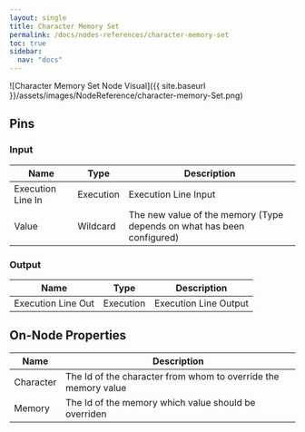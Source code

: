 ```yaml
---
layout: single
title: Character Memory Set
permalink: /docs/nodes-references/character-memory-set
toc: true
sidebar:
  nav: "docs"
---
```



![Character Memory Set Node Visual]({{ site.baseurl }}/assets/images/NodeReference/character-memory-Set.png)

## Pins

### Input

| Name | Type | Description |
| --- | --- | --- |
| Execution Line In | Execution | Execution Line Input |
| Value | Wildcard | The new value of the memory (Type depends on what has been configured) |

### Output

| Name | Type | Description |
| --- | --- | --- |
| Execution Line Out | Execution | Execution Line Output |

## On-Node Properties

| Name | Description |
| --- | --- |
| Character | The Id of the character from whom to override the memory value |
| Memory | The Id of the memory which value should be overriden |
